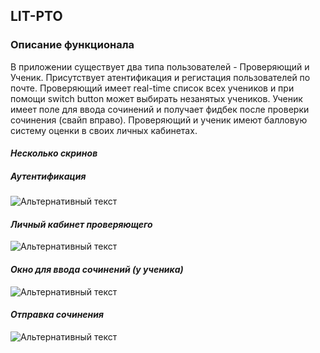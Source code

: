 ## LIT-PTO

### Описание функционала
В приложении существует два типа пользователей - Проверяющий и Ученик. Присутствует атентификация и регистация
пользователей по почте. Проверяющий имеет real-time список всех учеников и при помощи switch button 
может выбирать незанятых учеников. Ученик имеет поле для ввода сочинений и получает фидбек после проверки сочинения (свайп вправо). 
Проверяющий и ученик имеют балловую систему оценки в своих личных кабинетах.


#### *Несколько скринов*  

##### *Аутентификация*  
![Альтернативный текст](https://i.ibb.co/DRfwZ9c/Screenshot-2019-05-20-18-28-31-426-com-example-dneprovdanila-litpro-project.png)

#### *Личный кабинет проверяющего*  
![Альтернативный текст](https://i.ibb.co/D7pJNhY/Screenshot-2019-05-20-18-28-57-555-com-example-dneprovdanila-litpro-project.png)

#### *Окно для ввода сочинений (у ученика)*  
![Альтернативный текст](https://i.ibb.co/DY7sMQW/Screenshot-2019-05-20-18-30-39-071-com-example-dneprovdanila-litpro-project.png)

#### *Отправка сочинения*  
![Альтернативный текст](https://i.ibb.co/9N7M2Lm/Screenshot-2019-05-20-18-30-29-489-com-example-dneprovdanila-litpro-project.png)
